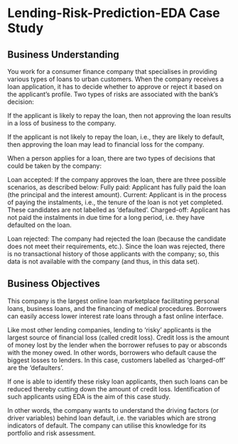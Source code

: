 # Lending-Risk-Prediction-EDA Case Study
## Business Understanding
You work for a consumer finance company that specialises in providing various types of loans to urban customers. When the company receives a loan application, it has to decide whether to approve or reject it based on the applicant’s profile. Two types of risks are associated with the bank’s decision:

If the applicant is likely to repay the loan, then not approving the loan results in a loss of business to the company.

If the applicant is not likely to repay the loan, i.e., they are likely to default, then approving the loan may lead to financial loss for the company.

When a person applies for a loan, there are two types of decisions that could be taken by the company:

Loan accepted: If the company approves the loan, there are three possible scenarios, as described below:
Fully paid: Applicant has fully paid the loan (the principal and the interest amount).
Current: Applicant is in the process of paying the instalments, i.e., the tenure of the loan is not yet completed. These candidates are not labelled as ‘defaulted’.
Charged-off: Applicant has not paid the instalments in due time for a long period, i.e. they have defaulted on the loan.

Loan rejected: The company had rejected the loan (because the candidate does not meet their requirements, etc.). Since the loan was rejected, there is no transactional history of those applicants with the company; so, this data is not available with the company (and thus, in this data set).

## Business Objectives
This company is the largest online loan marketplace facilitating personal loans, business loans, and the financing of medical procedures. Borrowers can easily access lower interest rate loans through a fast online interface.

 

Like most other lending companies, lending to ‘risky’ applicants is the largest source of financial loss (called credit loss). Credit loss is the amount of money lost by the lender when the borrower refuses to pay or absconds with the money owed. In other words, borrowers who default cause the biggest losses to lenders. In this case, customers labelled as ‘charged-off’ are the ‘defaulters’.

 

If one is able to identify these risky loan applicants, then such loans can be reduced thereby cutting down the amount of credit loss. Identification of such applicants using EDA is the aim of this case study.

 

In other words, the company wants to understand the driving factors (or driver variables) behind loan default, i.e. the variables which are strong indicators of default.  The company can utilise this knowledge for its portfolio and risk assessment. 
